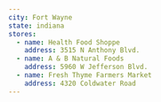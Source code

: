 ```yaml
---
city: Fort Wayne
state: indiana
stores:
  - name: Health Food Shoppe
    address: 3515 N Anthony Blvd.
  - name: A & B Natural Foods
    address: 5960 W Jefferson Blvd.
  - name: Fresh Thyme Farmers Market
    address: 4320 Coldwater Road
---
```

